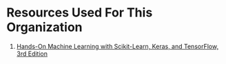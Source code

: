 
# Resources Used For This Organization

1. [Hands-On Machine Learning with Scikit-Learn, Keras, and TensorFlow, 3rd Edition](https://www.oreilly.com/library/view/hands-on-machine-learning/9781098125967/)
